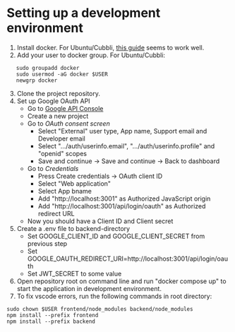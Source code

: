 # Setting up a development environment
1. Install docker. For Ubuntu/Cubbli, [this guide](https://docs.docker.com/engine/install/ubuntu/#install-using-the-repository) seems to work well.
2. Add your user to docker group. For Ubuntu/Cubbli:
```
   sudo groupadd docker
   sudo usermod -aG docker $USER
   newgrp docker
```
3. Clone the project repository.
4. Set up Google OAuth API
    * Go to [Google API Console](https://console.cloud.google.com/apis/dashboard)
    * Create a new project
    * Go to *OAuth consent screen*
        * Select "External" user type, App name, Support email and Developer email
        * Select ".../auth/userinfo.email", ".../auth/userinfo.profile" and "openid" scopes
        * Save and continue -> Save and continue -> Back to dashboard
    * Go to *Credentials*
        * Press  Create credentials -> OAuth client ID
        * Select "Web application"
        * Select App bname
        * Add "http://localhost:3001" as Authorized JavaScript origin
        * Add "http://localhost:3001/api/login/oauth" as Authorized redirect URL
    * Now you should have a Client ID and Client secret
5. Create a .env file to backend-directory
    * Set GOOGLE_CLIENT_ID and GOOGLE_CLIENT_SECRET from previous step
    * Set GOOGLE_OAUTH_REDIRECT_URI=http://localhost:3001/api/login/oauth
    * Set JWT_SECRET to some value
6. Open repository root on command line and run "docker compose up" to start the application in development environment.
7. To fix vscode errors, run the following commands in root directory:
```
sudo chown $USER frontend/node_modules backend/node_modules
npm install --prefix frontend
npm install --prefix backend
```
